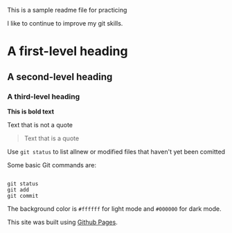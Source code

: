 This is a sample readme file for practicing

I like to continue to improve my git skills.

# A first-level heading
## A second-level heading
### A third-level heading

**This is bold text**

Text that is not a quote
>Text that is a quote

Use `git status` to list allnew or modified files that haven't yet been comitted

Some basic Git commands are:

```

git status
git add
git commit
```
The background color is `#ffffff` for light mode and `#000000` for dark mode.

This site was built using [Github Pages](https://pages.github.com).

